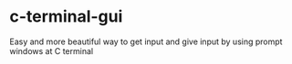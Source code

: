 # c-terminal-gui
Easy and more beautiful way to get input and give input by using prompt windows at C terminal
